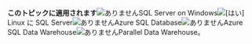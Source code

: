 <Token>**このトピックに適用されます**![ありません](media/no.png)SQL Server on Windows![[はい]](media/yes.png)Linux に SQL Server![ありません](media/no.png)Azure SQL Database![ありません](media/no.png)Azure SQL Data Warehouse![ありません](media/no.png)Parallel Data Warehouse。</Token>